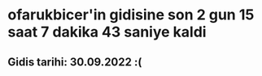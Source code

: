 # ofarukbicer'in gidisine son 2 gun 15 saat 7 dakika 43 saniye kaldi

## Gidis tarihi: 30.09.2022 :(